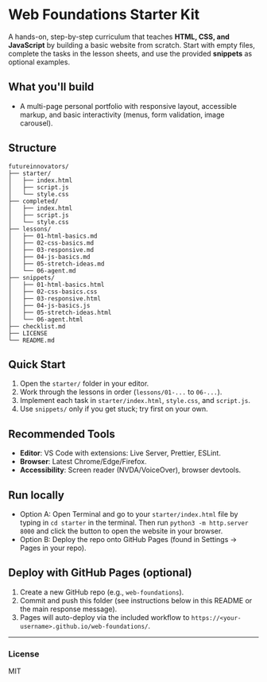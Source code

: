 
# Web Foundations Starter Kit

A hands-on, step-by-step curriculum that teaches **HTML, CSS, and JavaScript** by building a basic website from scratch. Start with empty files, complete the tasks in the lesson sheets, and use the provided **snippets** as optional examples.

## What you'll build
- A multi-page personal portfolio with responsive layout, accessible markup, and basic interactivity (menus, form validation, image carousel).

## Structure
```
futureinnovators/
├── starter/
│   ├── index.html
│   ├── script.js
│   └── style.css
├── completed/
│   ├── index.html
│   ├── script.js
│   └── style.css
├── lessons/
│   ├── 01-html-basics.md
│   ├── 02-css-basics.md
│   ├── 03-responsive.md
│   ├── 04-js-basics.md
│   ├── 05-stretch-ideas.md
│   └── 06-agent.md
├── snippets/
│   ├── 01-html-basics.html
│   ├── 02-css-basics.css
│   ├── 03-responsive.html
│   ├── 04-js-basics.js
│   ├── 05-stretch-ideas.html
│   └── 06-agent.html
├── checklist.md
├── LICENSE
└── README.md
```

## Quick Start
1. Open the `starter/` folder in your editor.
2. Work through the lessons in order (`lessons/01-...` to `06-...`).
3. Implement each task in `starter/index.html`, `style.css`, and `script.js`.
4. Use `snippets/` only if you get stuck; try first on your own.

## Recommended Tools
- **Editor**: VS Code with extensions: Live Server, Prettier, ESLint.
- **Browser**: Latest Chrome/Edge/Firefox.
- **Accessibility**: Screen reader (NVDA/VoiceOver), browser devtools.

## Run locally
- Option A: Open Terminal and go to your `starter/index.html` file by typing in `cd starter` in the terminal. Then run `python3 -m http.server 8000` and click the button to open the website in your browser.
- Option B: Deploy the repo onto GitHub Pages (found in Settings -> Pages in your repo).

## Deploy with GitHub Pages (optional)
1. Create a new GitHub repo (e.g., `web-foundations`).
2. Commit and push this folder (see instructions below in this README or the main response message).
3. Pages will auto-deploy via the included workflow to `https://<your-username>.github.io/web-foundations/`.

---

### License
MIT
